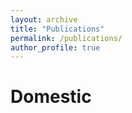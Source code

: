 ```yaml
---
layout: archive
title: "Publications"
permalink: /publications/
author_profile: true
---
```


# Domestic
